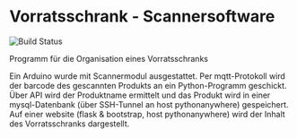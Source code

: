 # Vorratsschrank - Scannersoftware

![Build Status](https://github.com/Trizie/VorratsschrankRepo/actions/workflows/python-app.yml/badge.svg)

Programm für die Organisation eines Vorratsschranks

Ein Arduino wurde mit Scannermodul ausgestattet. Per mqtt-Protokoll wird der barcode des gescannten Produkts an ein Python-Programm geschickt. 
Über API wird der Produktname ermittelt und das Produkt wird in einer mysql-Datenbank (über SSH-Tunnel an host pythonanywhere) gespeichert.
Auf einer website (flask & bootstrap, host pythonanywhere) wird der Inhalt des Vorratsschranks dargestellt. 
